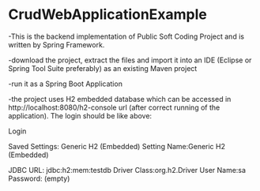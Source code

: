 # CrudWebApplicationExample

-This is the backend implementation of Public Soft Coding Project and is written by Spring Framework.

-download the project, extract the files and import it into an IDE (Eclipse or Spring Tool Suite preferably) as an existing Maven project 

-run it as a Spring Boot Application

-the project uses H2 embedded database which can be accessed in http://localhost:8080/h2-console url (after correct running of the application). The login should be like above:

Login

Saved Settings: Generic H2 (Embedded) 
Setting Name:Generic H2 (Embedded)

JDBC URL: jdbc:h2:mem:testdb 
Driver Class:org.h2.Driver 
User Name:sa 
Password: (empty)


